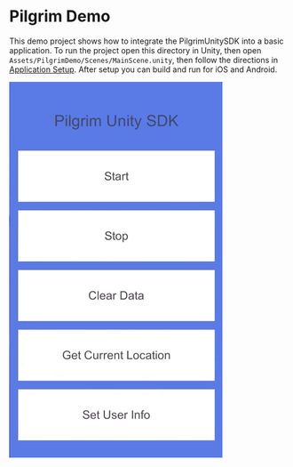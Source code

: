 # Pilgrim Demo

This demo project shows how to integrate the PilgrimUnitySDK into a basic application. To run the project open this directory in Unity, then open `Assets/PilgrimDemo/Scenes/MainScene.unity`, then follow the directions in [Application Setup](https://github.com/foursquare/pilgrim-unity-sdk#application-setup). After setup you can build and run for iOS and Android.

![](../../images/demo.gif)
